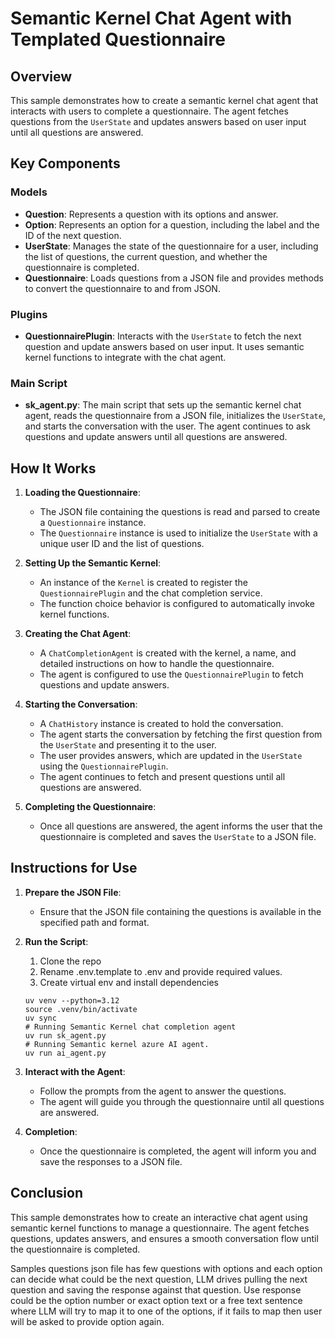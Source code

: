 # Semantic Kernel Chat Agent with Templated Questionnaire

## Overview

This sample demonstrates how to create a semantic kernel chat agent that interacts with users to complete a questionnaire. The agent fetches questions from the `UserState` and updates answers based on user input until all questions are answered.

## Key Components

### Models

- **Question**: Represents a question with its options and answer.
- **Option**: Represents an option for a question, including the label and the ID of the next question.
- **UserState**: Manages the state of the questionnaire for a user, including the list of questions, the current question, and whether the questionnaire is completed.
- **Questionnaire**: Loads questions from a JSON file and provides methods to convert the questionnaire to and from JSON.

### Plugins

- **QuestionnairePlugin**: Interacts with the `UserState` to fetch the next question and update answers based on user input. It uses semantic kernel functions to integrate with the chat agent.

### Main Script

- **sk_agent.py**: The main script that sets up the semantic kernel chat agent, reads the questionnaire from a JSON file, initializes the `UserState`, and starts the conversation with the user. The agent continues to ask questions and update answers until all questions are answered.

## How It Works

1. **Loading the Questionnaire**:
   - The JSON file containing the questions is read and parsed to create a `Questionnaire` instance.
   - The `Questionnaire` instance is used to initialize the `UserState` with a unique user ID and the list of questions.

2. **Setting Up the Semantic Kernel**:
   - An instance of the `Kernel` is created to register the `QuestionnairePlugin` and the chat completion service.
   - The function choice behavior is configured to automatically invoke kernel functions.

3. **Creating the Chat Agent**:
   - A `ChatCompletionAgent` is created with the kernel, a name, and detailed instructions on how to handle the questionnaire.
   - The agent is configured to use the `QuestionnairePlugin` to fetch questions and update answers.

4. **Starting the Conversation**:
   - A `ChatHistory` instance is created to hold the conversation.
   - The agent starts the conversation by fetching the first question from the `UserState` and presenting it to the user.
   - The user provides answers, which are updated in the `UserState` using the `QuestionnairePlugin`.
   - The agent continues to fetch and present questions until all questions are answered.

5. **Completing the Questionnaire**:
   - Once all questions are answered, the agent informs the user that the questionnaire is completed and saves the `UserState` to a JSON file.

## Instructions for Use

1. **Prepare the JSON File**:
   - Ensure that the JSON file containing the questions is available in the specified path and format.

2. **Run the Script**:

   1. Clone the repo
   1. Rename .env.template to .env and provide required values.
   1. Create virtual env and install dependencies

   ```
   uv venv --python=3.12
   source .venv/bin/activate
   uv sync
   # Running Semantic Kernel chat completion agent
   uv run sk_agent.py
   # Running Semantic kernel azure AI agent.
   uv run ai_agent.py
   ```
   

3. **Interact with the Agent**:
   - Follow the prompts from the agent to answer the questions.
   - The agent will guide you through the questionnaire until all questions are answered.

4. **Completion**:
   - Once the questionnaire is completed, the agent will inform you and save the responses to a JSON file.

## Conclusion

This sample demonstrates how to create an interactive chat agent using semantic kernel functions to manage a questionnaire. The agent fetches questions, updates answers, and ensures a smooth conversation flow until the questionnaire is completed.

Samples questions json file has few questions with options and each option can decide what could be the next question, LLM drives pulling the next question and saving the response against that question. Use response could be the option number or exact option text or a free text sentence where LLM will try to map it to one of the options, if it fails to map then user will be asked to provide option again.
